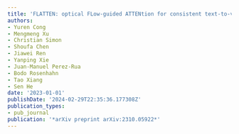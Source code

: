 ```yaml
---
title: 'FLATTEN: optical FLow-guided ATTENtion for consistent text-to-video editing'
authors:
- Yuren Cong
- Mengmeng Xu
- Christian Simon
- Shoufa Chen
- Jiawei Ren
- Yanping Xie
- Juan-Manuel Perez-Rua
- Bodo Rosenhahn
- Tao Xiang
- Sen He
date: '2023-01-01'
publishDate: '2024-02-29T22:35:36.177308Z'
publication_types:
- pub_journal
publication: '*arXiv preprint arXiv:2310.05922*'
---
```

